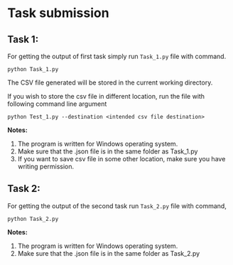 # Task submission


## Task 1:
For getting the output of first task simply run ```Task_1.py``` file with command.

```python Task_1.py```

The CSV file generated will be stored in the current working directory.

If you wish to store the csv file in different location, run the file with following command line argument

```python Test_1.py --destination <intended csv file destination>```

**Notes:**
1. The program is written for Windows operating system.
2. Make sure that the .json file is in the same folder as Task_1.py
3. If you want to save csv file in some other location, make sure you have writing permission.

## Task 2:

For getting the output of the second task run ```Task_2.py``` file with command,

```python Task_2.py```

**Notes:**
1. The program is written for Windows operating system.
2. Make sure that the .json file is in the same folder as Task_2.py
